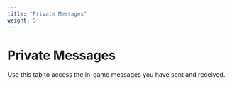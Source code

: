```yaml
---
title: "Private Messages"
weight: 5
---
```


# Private Messages

Use this tab to access the in-game messages you have sent and received.
